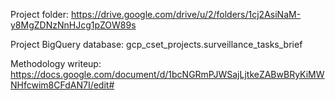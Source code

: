 
Project folder: https://drive.google.com/drive/u/2/folders/1cj2AsiNaM-y8MgZDNzNnHJcg1pZOW89s

Project BigQuery database: gcp_cset_projects.surveillance_tasks_brief

Methodology writeup: https://docs.google.com/document/d/1bcNGRmPJWSajLjtkeZABwBRyKiMWNHfcwim8CFdAN7I/edit#
